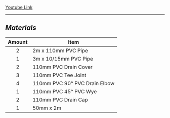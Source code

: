 [Youtube Link](https://www.youtube.com/watch?v=a7LJsXw-Q2g)
___
## *Materials*

|Amount|Item|
|:---:|---|
|2|2m x 110mm PVC Pipe|
|1|3m x 10/15mm PVC Pipe|
|2|110mm PVC Drain Cover|
|3|110mm PVC Tee Joint|
|4|110mm PVC 90° PVC Drain Elbow|
|1|110mm PVC 45° PVC Wye|
|2|110mm PVC Drain Cap|
|1|50mm x 2m |
